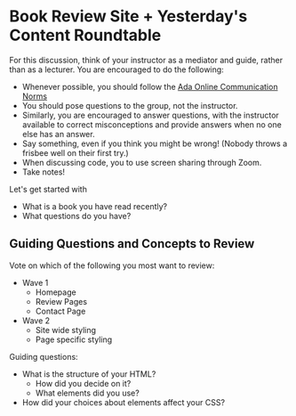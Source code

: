 # Book Review Site + Yesterday's Content Roundtable

For this discussion, think of your instructor as a mediator and guide,
rather than as a lecturer. You are encouraged to do the following:

* Whenever possible, you should follow the [Ada Online Communication
  Norms](https://learn-2.galvanize.com/cohorts/2036/blocks/882/content_files/00-welcome-to-ada/02-wk01-online-communication-norms.md)
* You should pose questions to the group, not the instructor.
* Similarly, you are encouraged to answer questions, with the
  instructor available to correct misconceptions and provide answers
  when no one else has an answer.
* Say something, even if you think you might be wrong! (Nobody throws
  a frisbee well on their first try.)
* When discussing code, you to use screen sharing through Zoom.
* Take notes!

Let's get started with
* What is a book you have read recently?
* What questions do you have?

## Guiding Questions and Concepts to Review

Vote on which of the following you most want to review:
* Wave 1
  * Homepage
  * Review Pages
  * Contact Page
* Wave 2
  * Site wide styling
  * Page specific styling

Guiding questions:
* What is the structure of your HTML?
  * How did you decide on it?
  * What elements did you use?
* How did your choices about elements affect your CSS?
